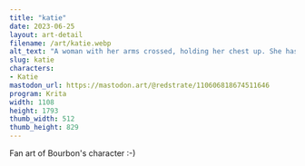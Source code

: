 ```yaml
---
title: "katie"
date: 2023-06-25
layout: art-detail
filename: /art/katie.webp
alt_text: "A woman with her arms crossed, holding her chest up. She has medium length light brown hair, dark eyes and making an intimidating face at you."
slug: katie
characters:
- Katie
mastodon_url: https://mastodon.art/@redstrate/110606818674511646
program: Krita
width: 1108
height: 1793
thumb_width: 512
thumb_height: 829
---
```

Fan art of Bourbon's character :-)
